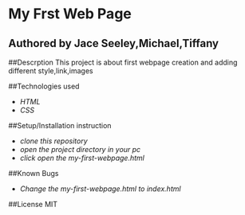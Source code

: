 # My Frst Web Page

## Authored by Jace Seeley,Michael,Tiffany

##Descrption
This project is about first webpage creation and adding different style,link,images

##Technologies used
* _HTML_
* _CSS_


##Setup/Installation instruction
* _clone this repository_
* _open the project directory in your pc_
* _click open the my-first-webpage.html_


##Known Bugs
* _Change the my-first-webpage.html to index.html_


##License
MIT
